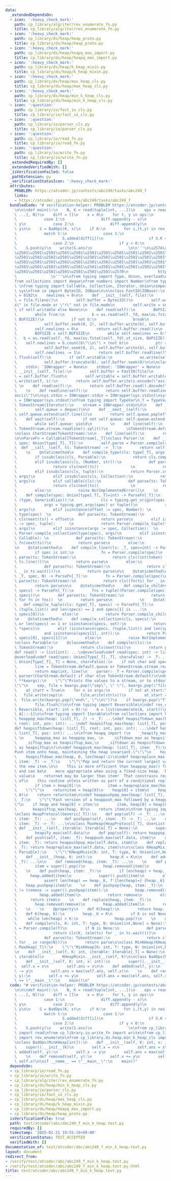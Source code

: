 ```yaml
---
data:
  _extendedDependsOn:
  - icon: ':heavy_check_mark:'
    path: cp_library/alg/iter/rev_enumerate_fn.py
    title: cp_library/alg/iter/rev_enumerate_fn.py
  - icon: ':heavy_check_mark:'
    path: cp_library/ds/heap/heap_proto.py
    title: cp_library/ds/heap/heap_proto.py
  - icon: ':heavy_check_mark:'
    path: cp_library/ds/heap/heapq_max_import.py
    title: cp_library/ds/heap/heapq_max_import.py
  - icon: ':heavy_check_mark:'
    path: cp_library/ds/heap/k_heap_mixin.py
    title: cp_library/ds/heap/k_heap_mixin.py
  - icon: ':heavy_check_mark:'
    path: cp_library/ds/heap/max_heap_cls.py
    title: cp_library/ds/heap/max_heap_cls.py
  - icon: ':heavy_check_mark:'
    path: cp_library/ds/heap/min_k_heap_cls.py
    title: cp_library/ds/heap/min_k_heap_cls.py
  - icon: ':question:'
    path: cp_library/io/fast_io_cls.py
    title: cp_library/io/fast_io_cls.py
  - icon: ':question:'
    path: cp_library/io/parser_cls.py
    title: cp_library/io/parser_cls.py
  - icon: ':question:'
    path: cp_library/io/read_fn.py
    title: cp_library/io/read_fn.py
  - icon: ':question:'
    path: cp_library/io/write_fn.py
    title: cp_library/io/write_fn.py
  _extendedRequiredBy: []
  _extendedVerifiedWith: []
  _isVerificationFailed: false
  _pathExtension: py
  _verificationStatusIcon: ':heavy_check_mark:'
  attributes:
    PROBLEM: https://atcoder.jp/contests/abc249/tasks/abc249_f
    links:
    - https://atcoder.jp/contests/abc249/tasks/abc249_f
  bundledCode: "# verification-helper: PROBLEM https://atcoder.jp/contests/abc249/tasks/abc249_f\n\
    \n\n\ndef main():\n    N, K = read(tuple[int, ...])\n    ops = read(list[tuple[int,\
    \ ...], N])\n    diff = []\n    x = 0\n    for t, y in ops:\n        match t:\n\
    \            case 1:\n                diff.append(y - x)\n                x =\
    \ y\n            case 2:\n                diff.append(y)\n                x +=\
    \ y\n\n    S = BadOps(K, x)\n    if K:\n        for i,(t,y) in rev_enumerate(ops):\n\
    \            match t:\n                case 1:\n                    S.K -= 1\n\
    \                    S.added(diff[i])\n                    if S.K == 0: break\n\
    \                case 2:\n                    if y < 0:\n                    \
    \    S.push(y)\n    write(S.ans)\n                \n\n'''\n\u257A\u2501\u2501\u2501\
    \u2501\u2501\u2501\u2501\u2501\u2501\u2501\u2501\u2501\u2501\u2501\u2501\u2501\
    \u2501\u2501\u2501\u2501\u2501\u2501\u2501\u2501\u2501\u2501\u2501\u2501\u2501\
    \u2501\u2501\u2501\u2501\u2501\u2501\u2501\u2501\u2501\u2501\u2501\u2501\u2501\
    \u2501\u2501\u2501\u2501\u2501\u2501\u2501\u2501\u2501\u2501\u2501\u2501\u2501\
    \u2501\u2501\u2501\u2501\u2501\u2501\u2501\u2578\n             https://kobejean.github.io/cp-library\
    \               \n'''\n\nfrom typing import Type, Union, overload\nimport typing\n\
    from collections import deque\nfrom numbers import Number\nfrom types import GenericAlias\
    \ \nfrom typing import Callable, Collection, Iterator, Union\nimport os\nimport\
    \ sys\nfrom io import BytesIO, IOBase\n\n\nclass FastIO(IOBase):\n    BUFSIZE\
    \ = 8192\n    newlines = 0\n\n    def __init__(self, file):\n        self._fd\
    \ = file.fileno()\n        self.buffer = BytesIO()\n        self.writable = \"\
    x\" in file.mode or \"r\" not in file.mode\n        self.write = self.buffer.write\
    \ if self.writable else None\n\n    def read(self):\n        BUFSIZE = self.BUFSIZE\n\
    \        while True:\n            b = os.read(self._fd, max(os.fstat(self._fd).st_size,\
    \ BUFSIZE))\n            if not b:\n                break\n            ptr = self.buffer.tell()\n\
    \            self.buffer.seek(0, 2), self.buffer.write(b), self.buffer.seek(ptr)\n\
    \        self.newlines = 0\n        return self.buffer.read()\n\n    def readline(self):\n\
    \        BUFSIZE = self.BUFSIZE\n        while self.newlines == 0:\n         \
    \   b = os.read(self._fd, max(os.fstat(self._fd).st_size, BUFSIZE))\n        \
    \    self.newlines = b.count(b\"\\n\") + (not b)\n            ptr = self.buffer.tell()\n\
    \            self.buffer.seek(0, 2), self.buffer.write(b), self.buffer.seek(ptr)\n\
    \        self.newlines -= 1\n        return self.buffer.readline()\n\n    def\
    \ flush(self):\n        if self.writable:\n            os.write(self._fd, self.buffer.getvalue())\n\
    \            self.buffer.truncate(0), self.buffer.seek(0)\n\n\nclass IOWrapper(IOBase):\n\
    \    stdin: 'IOWrapper' = None\n    stdout: 'IOWrapper' = None\n    \n    def\
    \ __init__(self, file):\n        self.buffer = FastIO(file)\n        self.flush\
    \ = self.buffer.flush\n        self.writable = self.buffer.writable\n\n    def\
    \ write(self, s):\n        return self.buffer.write(s.encode(\"ascii\"))\n   \
    \ \n    def read(self):\n        return self.buffer.read().decode(\"ascii\")\n\
    \    \n    def readline(self):\n        return self.buffer.readline().decode(\"\
    ascii\")\n\nsys.stdin = IOWrapper.stdin = IOWrapper(sys.stdin)\nsys.stdout = IOWrapper.stdout\
    \ = IOWrapper(sys.stdout)\nfrom typing import TypeVar\n_T = TypeVar('T')\n\nclass\
    \ TokenStream(Iterator):\n    stream = IOWrapper.stdin\n\n    def __init__(self):\n\
    \        self.queue = deque()\n\n    def __next__(self):\n        if not self.queue:\
    \ self.queue.extend(self.line())\n        return self.queue.popleft()\n    \n\
    \    def wait(self):\n        if not self.queue: self.queue.extend(self.line())\n\
    \        while self.queue: yield\n        \n    def line(self):\n        return\
    \ TokenStream.stream.readline().split()\n        \nTokenStream.default = TokenStream()\n\
    \nclass CharStream(TokenStream):\n\n    def line(self):\n        return TokenStream.stream.readline().rstrip()\n\
    \n\nParseFn = Callable[[TokenStream],_T]\nclass Parser:\n    def __init__(self,\
    \ spec: Union[type[_T],_T]):\n        self.parse = Parser.compile(spec)\n\n  \
    \  def __call__(self, ts: TokenStream) -> _T:\n        return self.parse(ts)\n\
    \    \n    @staticmethod\n    def compile_type(cls: type[_T], args = ()) -> _T:\n\
    \        if issubclass(cls, Parsable):\n            return cls.compile(*args)\n\
    \        elif issubclass(cls, (Number, str)):\n            def parse(ts: TokenStream):\n\
    \                return cls(next(ts))              \n            return parse\n\
    \        elif issubclass(cls, tuple):\n            return Parser.compile_tuple(cls,\
    \ args)\n        elif issubclass(cls, Collection):\n            return Parser.compile_collection(cls,\
    \ args)\n        elif callable(cls):\n            def parse(ts: TokenStream):\n\
    \                return cls(next(ts))              \n            return parse\n\
    \        else:\n            raise NotImplementedError()\n    \n    @staticmethod\n\
    \    def compile(spec: Union[type[_T],_T]=int) -> ParseFn[_T]:\n        if isinstance(spec,\
    \ (type, GenericAlias)):\n            cls = typing.get_origin(spec) or spec\n\
    \            args = typing.get_args(spec) or tuple()\n            return Parser.compile_type(cls,\
    \ args)\n        elif isinstance(offset := spec, Number): \n            cls =\
    \ type(spec)  \n            def parse(ts: TokenStream):\n                return\
    \ cls(next(ts)) + offset\n            return parse\n        elif isinstance(args\
    \ := spec, tuple):      \n            return Parser.compile_tuple(type(spec),\
    \ args)\n        elif isinstance(args := spec, Collection):  \n            return\
    \ Parser.compile_collection(type(spec), args)\n        elif isinstance(fn := spec,\
    \ Callable): \n            def parse(ts: TokenStream):\n                return\
    \ fn(next(ts))\n            return parse\n        else:\n            raise NotImplementedError()\n\
    \n    @staticmethod\n    def compile_line(cls: _T, spec=int) -> ParseFn[_T]:\n\
    \        if spec is int:\n            fn = Parser.compile(spec)\n            def\
    \ parse(ts: TokenStream):\n                return cls((int(token) for token in\
    \ ts.line()))\n            return parse\n        else:\n            fn = Parser.compile(spec)\n\
    \            def parse(ts: TokenStream):\n                return cls((fn(ts) for\
    \ _ in ts.wait()))\n            return parse\n\n    @staticmethod\n    def compile_repeat(cls:\
    \ _T, spec, N) -> ParseFn[_T]:\n        fn = Parser.compile(spec)\n        def\
    \ parse(ts: TokenStream):\n            return cls((fn(ts) for _ in range(N)))\n\
    \        return parse\n\n    @staticmethod\n    def compile_children(cls: _T,\
    \ specs) -> ParseFn[_T]:\n        fns = tuple((Parser.compile(spec) for spec in\
    \ specs))\n        def parse(ts: TokenStream):\n            return cls((fn(ts)\
    \ for fn in fns))  \n        return parse\n            \n    @staticmethod\n \
    \   def compile_tuple(cls: type[_T], specs) -> ParseFn[_T]:\n        if isinstance(specs,\
    \ (tuple,list)) and len(specs) == 2 and specs[1] is ...:\n            return Parser.compile_line(cls,\
    \ specs[0])\n        else:\n            return Parser.compile_children(cls, specs)\n\
    \n    @staticmethod\n    def compile_collection(cls, specs):\n        if not specs\
    \ or len(specs) == 1 or isinstance(specs, set):\n            return Parser.compile_line(cls,\
    \ *specs)\n        elif (isinstance(specs, (tuple,list)) and len(specs) == 2 \n\
    \            and isinstance(specs[1], int)):\n            return Parser.compile_repeat(cls,\
    \ specs[0], specs[1])\n        else:\n            raise NotImplementedError()\n\
    \nclass Parsable:\n    @classmethod\n    def compile(cls):\n        def parser(ts:\
    \ TokenStream):\n            return cls(next(ts))\n        return parser\n\n@overload\n\
    def read() -> list[int]: ...\n@overload\ndef read(spec: int) -> list[int]: ...\n\
    @overload\ndef read(spec: Union[Type[_T],_T], char=False) -> _T: ...\ndef read(spec:\
    \ Union[Type[_T],_T] = None, char=False):\n    if not char and spec is None:\n\
    \        line = TokenStream.default.queue or TokenStream.stream.readline().split()\n\
    \        return map(int, line)\n    parser: _T = Parser.compile(spec)\n    return\
    \ parser(CharStream.default if char else TokenStream.default)\n\ndef write(*args,\
    \ **kwargs):\n    \"\"\"Prints the values to a stream, or to stdout_fast by default.\"\
    \"\"\n    sep, file = kwargs.pop(\"sep\", \" \"), kwargs.pop(\"file\", IOWrapper.stdout)\n\
    \    at_start = True\n    for x in args:\n        if not at_start:\n         \
    \   file.write(sep)\n        file.write(str(x))\n        at_start = False\n  \
    \  file.write(kwargs.pop(\"end\", \"\\n\"))\n    if kwargs.pop(\"flush\", False):\n\
    \        file.flush()\n\nfrom typing import Reversible\n\ndef rev_enumerate(A:\
    \ Reversible, start: int = 0):\n    A = list(enumerate(A, start))\n    return\
    \ A[::-1]\n\nfrom typing import Iterable\nfrom collections import UserList\ndef\
    \ heappop_max(heap: list[_T], /) -> _T: ...\ndef heapsiftdown_max(heap: list[_T],\
    \ root: int, pos: int): ...\ndef heapsiftup_max(heap: list[_T], pos: int): ...\n\
    def heapsiftdown(heap: list[_T], root: int, pos: int): ...\ndef heapsiftup(heap:\
    \ list[_T], pos: int): ...\n\nfrom heapq import (\n    _heapify_max as heapify_max,\
    \ \n    _heappop_max as heappop_max, \n    _siftdown_max as heapsiftdown_max,\n\
    \    _siftup_max as heapsiftup_max,\n    _siftdown as heapsiftdown,\n    _siftup\
    \ as heapsiftup\n)\n\ndef heappush_max(heap: list[_T], item: _T):\n    \"\"\"\
    Push item onto heap, maintaining the heap invariant.\"\"\"\n    heap.append(item)\n\
    \    heapsiftdown_max(heap, 0, len(heap)-1)\n\ndef heapreplace_max(heap: list[_T],\
    \ item: _T) -> _T:\n    \"\"\"Pop and return the current largest value, and add\
    \ the new item.\n\n    This is more efficient than heappop_max() followed by heappush_max(),\
    \ and can be\n    more appropriate when using a fixed-size heap.  Note that the\
    \ value\n    returned may be larger than item!  That constrains reasonable uses\
    \ of\n    this routine unless written as part of a conditional replacement:\n\n\
    \        if item > heap[0]:\n            item = heapreplace_max(heap, item)\n\
    \    \"\"\"\n    returnitem = heap[0]\n    heap[0] = item\n    heapsiftup_max(heap,\
    \ 0)\n    return returnitem\n\ndef heappushpop_max(heap: list[_T], item: _T) ->\
    \ _T:\n    \"\"\"Fast version of a heappush_max followed by a heappop_max.\"\"\
    \"\n    if heap and heap[0] > item:\n        item, heap[0] = heap[0], item\n \
    \       heapsiftup_max(heap, 0)\n    return item\n\nfrom typing import Generic\n\
    \nclass HeapProtocol(Generic[_T]):\n    def pop(self) -> _T: ...\n    def push(self,\
    \ item: _T): ...\n    def pushpop(self, item: _T) -> _T: ...\n    def replace(self,\
    \ item: _T) -> _T: ...\n\nclass MaxHeap(HeapProtocol[_T], UserList[_T]):\n   \
    \ def __init__(self, iterable: Iterable[_T] = None):\n        super().__init__(iterable)\n\
    \        heapify_max(self.data)\n    def pop(self): return heappop_max(self.data)\n\
    \    def push(self, item: _T): heappush_max(self.data, item)\n    def pushpop(self,\
    \ item: _T): return heappushpop_max(self.data, item)\n    def replace(self, item:\
    \ _T): return heapreplace_max(self.data, item)\n\n\nclass KHeapMixin(HeapProtocol[_T],\
    \ Parsable):\n    \"\"\"KHeapMixin[K: int, T: type, N: Union[int,None]]\"\"\"\n\
    \    def __init__(heap, K: int):\n        heap.K = K\n\n    def added(heap, item:\
    \ _T): ...\n\n    def removed(heap, item: _T): ...\n    \n    def pop(heap):\n\
    \        item = super().pop()\n        heap.removed(item)\n        return item\n\
    \    \n    def push(heap, item: _T):\n        if len(heap) < heap._K:\n      \
    \      heap.added(item)\n            super().push(item)\n        elif heap._K:\n\
    \            assert len(heap) == heap._K, f'{len(heap)=} {heap._K}'\n        \
    \    heap.pushpop(item)\n    \n    def pushpop(heap, item: _T):\n        if item\
    \ != (remove := super().pushpop(item)):\n            heap.removed(remove)\n  \
    \          heap.added(item)\n            return remove\n        else:\n      \
    \      return item\n    \n    def replace(heap, item: _T):\n        remove = super().replace(item)\n\
    \        heap.removed(remove)\n        heap.added(item)\n        return remove\n\
    \    \n    \n    @property\n    def K(heap):\n        return heap._K\n\n    @K.setter\n\
    \    def K(heap, K):\n        heap._K = K\n        if K is not None:\n       \
    \     while len(heap) > K:\n                heap.pop()\n    \n    @classmethod\n\
    \    def compile(cls, K: int, T: type, N: Union[int,None] = None):\n        elm\
    \ = Parser.compile(T)\n        if N is None:\n            def parse(ts: TokenStream):\n\
    \                return cls(K, (elm(ts) for _ in ts.wait()))\n        else:\n\
    \            def parse(ts: TokenStream):\n                return cls(K, (elm(ts)\
    \ for _ in range(N)))\n        return parse\n\nclass MinKHeap(KHeapMixin[_T],\
    \ MaxHeap[_T]):\n    \"\"\"MinKHeap[K: int, T: type, N: Union[int,None]]\"\"\"\
    \n    def __init__(self, K: int, iterable: Iterable[_T] = None):\n        MaxHeap.__init__(self,\
    \ iterable)\n        KHeapMixin.__init__(self, K)\n\nclass BadOps(MinKHeap[int]):\n\
    \    def __init__(self, K: int, x: int):\n        super().__init__(K)\n      \
    \  self.x = x\n        self.ans = x\n\n    def added(self, y):\n        self.x\
    \ -= y\n        self.ans = max(self.ans, self.x)\n    \n    def removed(self,\
    \ y):\n        self.x += y\n        self.ans = max(self.ans, self.x)\n\nif __name__\
    \ == \"__main__\":\n    main()\n"
  code: "# verification-helper: PROBLEM https://atcoder.jp/contests/abc249/tasks/abc249_f\n\
    \n\n\ndef main():\n    N, K = read(tuple[int, ...])\n    ops = read(list[tuple[int,\
    \ ...], N])\n    diff = []\n    x = 0\n    for t, y in ops:\n        match t:\n\
    \            case 1:\n                diff.append(y - x)\n                x =\
    \ y\n            case 2:\n                diff.append(y)\n                x +=\
    \ y\n\n    S = BadOps(K, x)\n    if K:\n        for i,(t,y) in rev_enumerate(ops):\n\
    \            match t:\n                case 1:\n                    S.K -= 1\n\
    \                    S.added(diff[i])\n                    if S.K == 0: break\n\
    \                case 2:\n                    if y < 0:\n                    \
    \    S.push(y)\n    write(S.ans)\n                \n\nfrom cp_library.io.read_fn\
    \ import read\nfrom cp_library.io.write_fn import write\nfrom cp_library.alg.iter.rev_enumerate_fn\
    \ import rev_enumerate\nfrom cp_library.ds.heap.min_k_heap_cls import MinKHeap\n\
    \nclass BadOps(MinKHeap[int]):\n    def __init__(self, K: int, x: int):\n    \
    \    super().__init__(K)\n        self.x = x\n        self.ans = x\n\n    def\
    \ added(self, y):\n        self.x -= y\n        self.ans = max(self.ans, self.x)\n\
    \    \n    def removed(self, y):\n        self.x += y\n        self.ans = max(self.ans,\
    \ self.x)\n\nif __name__ == \"__main__\":\n    main()"
  dependsOn:
  - cp_library/io/read_fn.py
  - cp_library/io/write_fn.py
  - cp_library/alg/iter/rev_enumerate_fn.py
  - cp_library/ds/heap/min_k_heap_cls.py
  - cp_library/io/parser_cls.py
  - cp_library/io/fast_io_cls.py
  - cp_library/ds/heap/max_heap_cls.py
  - cp_library/ds/heap/k_heap_mixin.py
  - cp_library/ds/heap/heapq_max_import.py
  - cp_library/ds/heap/heap_proto.py
  isVerificationFile: true
  path: test/atcoder/abc/abc249_f_min_k_heap.test.py
  requiredBy: []
  timestamp: '2025-01-21 19:55:16+09:00'
  verificationStatus: TEST_ACCEPTED
  verifiedWith: []
documentation_of: test/atcoder/abc/abc249_f_min_k_heap.test.py
layout: document
redirect_from:
- /verify/test/atcoder/abc/abc249_f_min_k_heap.test.py
- /verify/test/atcoder/abc/abc249_f_min_k_heap.test.py.html
title: test/atcoder/abc/abc249_f_min_k_heap.test.py
---
```

